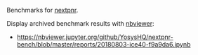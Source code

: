 Benchmarks for [nextpnr](https://github.com/YosysHQ/nextpnr).

Display archived benchmark results with [nbviewer](https://github.com/YosysHQ/nextpnr):
- https://nbviewer.jupyter.org/github/YosysHQ/nextpnr-bench/blob/master/reports/20180803-ice40-f9a9da6.ipynb
